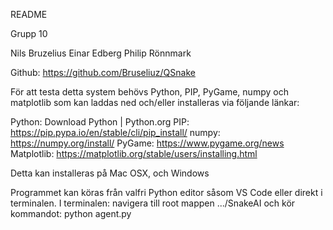 README


Grupp 10


Nils Bruzelius
Einar Edberg
Philip Rönnmark

Github: https://github.com/Bruseliuz/QSnake


För att testa detta system behövs Python, PIP, PyGame, numpy och matplotlib som kan laddas ned och/eller installeras via följande länkar:

Python: Download Python | Python.org
PIP: https://pip.pypa.io/en/stable/cli/pip_install/
numpy: https://numpy.org/install/
PyGame: https://www.pygame.org/news
Matplotlib: https://matplotlib.org/stable/users/installing.html

Detta kan installeras på Mac OSX, och Windows

Programmet kan köras från valfri Python editor såsom VS Code eller direkt i terminalen.
I terminalen: navigera till root mappen .../SnakeAI och kör kommandot: python agent.py
